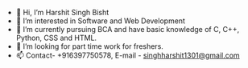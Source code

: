 - 👋 Hi, I’m Harshit Singh Bisht
- 👀 I’m interested in Software and Web Development
- 🌱 I’m currently pursuing BCA and have basic knowledge of C, C++, Python, CSS and HTML.
- 💞️ I’m looking for part time work for freshers. 
- 📫 Contact- +916397750578, E-mail - singhharshit1301@gmail.com

<!---
Harshit1301/Harshit1301 is a ✨ special ✨ repository because its `README.md` (this file) appears on your GitHub profile.
You can click the Preview link to take a look at your changes.
--->
